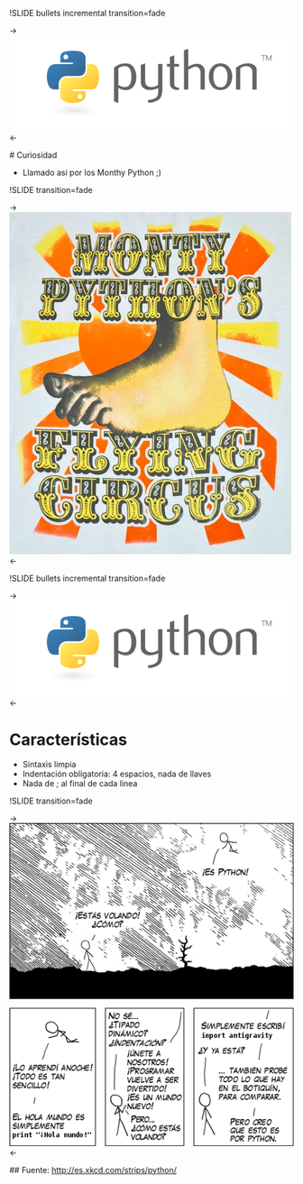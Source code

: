 !SLIDE bullets incremental transition=fade

-> [ ![Python](python.png) ](http://python.org/) <-

# Curiosidad

* Llamado asi por los Monthy Python ;)

!SLIDE transition=fade

-> ![Monty Python](monty-python.jpg) <-

!SLIDE bullets incremental transition=fade

-> [ ![Python](python.png) ](http://python.org/) <-

# Características

* Sintaxis limpia
* Indentación obligatoria: 4 espacios, nada de llaves 
* Nada de ; al final de cada linea

!SLIDE transition=fade

-> ![XKCD](xkcd-python.png) <-

## Fuente: http://es.xkcd.com/strips/python/
